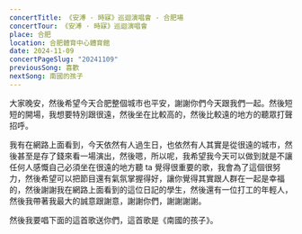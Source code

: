 ```yaml
---
concertTitle: 《安溥 · 時寐》巡迴演唱會 - 合肥場
concertTour: 《安溥 · 時寐》巡迴演唱會
place: 合肥
location: 合肥體育中心體育館
date: 2024-11-09
concertPageSlug: "20241109"
previousSong: 喜歡
nextSong: 南國的孩子
---
```

大家晚安，然後希望今天合肥整個城市也平安，謝謝你們今天跟我們一起。然後短短的開場，我想要特別跟很遠，然後坐在比較高的，然後比較遠的地方的聽眾打聲招呼。

我有在網路上面看到，今天依然有人過生日，也依然有人其實是從很遠的城市，然後甚至是存了錢來看一場演出，然後嗯，所以呢，我希望我今天可以做到就是不讓任何人感慨自己必須坐在很遠的地方聽 ta 覺得很重要的歌，我會為了這個很努力，然後希望可以把節目還有氣氛掌握得好，讓你覺得其實跟人群在一起是幸福的，然後謝謝我在網路上面看到的這位日記的學生，然後還有一位打工的年輕人，然後我帶著我最大的誠意跟謝意，謝謝你們，謝謝謝謝。

然後我要唱下面的這首歌送你們，這首歌是《南國的孩子》。
